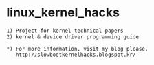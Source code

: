 # linux_kernel_hacks

    1) Project for kernel technical papers
    2) kernel & device driver programming guide

    *) For more information, visit my blog please.
       http://slowbootkernelhacks.blogspot.kr/
